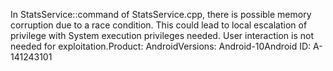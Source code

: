 In StatsService::command of StatsService.cpp, there is possible memory corruption due to a race condition. This could lead to local escalation of privilege with System execution privileges needed. User interaction is not needed for exploitation.Product: AndroidVersions: Android-10Android ID: A-141243101